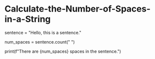 # Calculate-the-Number-of-Spaces-in-a-String
sentence = "Hello, this is a sentence."

num_spaces = sentence.count(" ")

print(f"There are {num_spaces} spaces in the sentence.")
